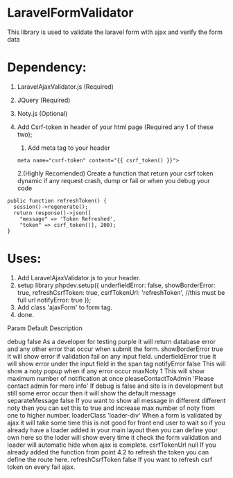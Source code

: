 # LaravelFormValidator

This library is used to validate the laravel form with ajax and verify the form data

# Dependency:
1. LaravelAjaxValidator.js (Required)
2. JQuery (Required)
3. Noty.js (Optional)
4. Add Csrf-token in header of your html page (Required any 1 of these two);

	1. Add meta tag to your header
    ```
    meta name="csrf-token" content="{{ csrf_token() }}">
    ```
   
	2.(Highly Recomended) Create a function that return your csrf token dynamic if any request crash, dump or fail or when you debug your code
```
public function refreshToken() {
  session()->regenerate();
  return response()->json([
    "message" => 'Token Refreshed',
    "token" => csrf_token()], 200);
}

```


# Uses:
1. Add LaravelAjaxValidator.js to your header.
2. setup library
    phpdev.setup({
        underfieldError: false,
        showBorderError: true,
        refreshCsrfToken: true,
        csrfTokenUrl: 'refreshToken', //this must be full url
        notifyError: true
    });
3. Add class 'ajaxForm' to form tag.
3. done.


Param                               Default                             Description

debug                               false                                   As a developer for testing purple it will return database error and any other error that occur when submit the form.
showBorderError                     true                                     It will show error if validation fail on any input field.
underfieldError                     true                                     It will show error under the input field in the span tag
notifyError                         false                                    This will show a noty popup when if any error occur
maxNoty                             1                                       This will show maximum number of notification at once
pleaseContactToAdmin                'Please contact admin for more info'    If debug is false and site is in development but still some error occur then it will show the default message
separateMessage                     false                                   If you want to show all message in different different noty then you can set this to true and increase max number of noty from one to higher number.
loaderClass                         'loader-div'                            When a form is validated by ajax it will take some time this is not good for front end user to wait so if you already have a loader added in your main layout then you can define your own here so the loder will show every time it check the form validation and loader will automatic hide when ajax is complete.
csrfTokenUrl                        null                                    If you already added the function from point 4.2 to refresh the token you can define the route here.
refreshCsrfToken                    false                                   If you want to refresh csrf token on every fail ajax.
